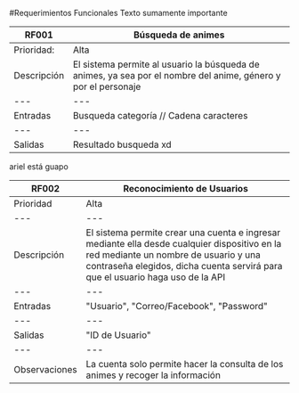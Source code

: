#Requerimientos Funcionales 
Texto sumamente importante


|RF001|Búsqueda de animes|
|---|---|
|Prioridad:|Alta|
|Descripción|El sistema permite al usuario la búsqueda de animes, ya sea por el nombre del anime, género y por el personaje |
|---|---|
|Entradas| Busqueda categoría // Cadena caracteres |  
|---|---|
|Salidas| Resultado busqueda xd|


ariel está guapo


|RF002|Reconocimiento de Usuarios|
|---|---|
|Prioridad|Alta|
|---|---|
|Descripción| El sistema permite crear una cuenta e ingresar mediante ella desde cualquier dispositivo en la red mediante un nombre de usuario y una contraseña elegidos, dicha cuenta servirá para que el usuario haga uso de la API|
|---|---|
|Entradas| "Usuario", "Correo/Facebook", "Password"|
|---|---|
|Salidas| "ID de Usuario"|
|---|---|
|Observaciones|La cuenta solo permite hacer la consulta de los animes y recoger la información|

